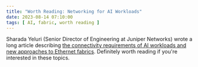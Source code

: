 ```yaml
---
title: "Worth Reading: Networking for AI Workloads"
date: 2023-08-14 07:10:00
tags: [ AI, fabric, worth reading ]
---
```

Sharada Yeluri (Senior Director of Engineering at Juniper Networks) wrote a long article describing 
[the connectivity requirements of AI workloads and new approaches to Ethernet fabrics](https://blog.apnic.net/2023/08/10/large-language-models-the-hardware-connection/). Definitely worth reading if you're interested in these topics.
